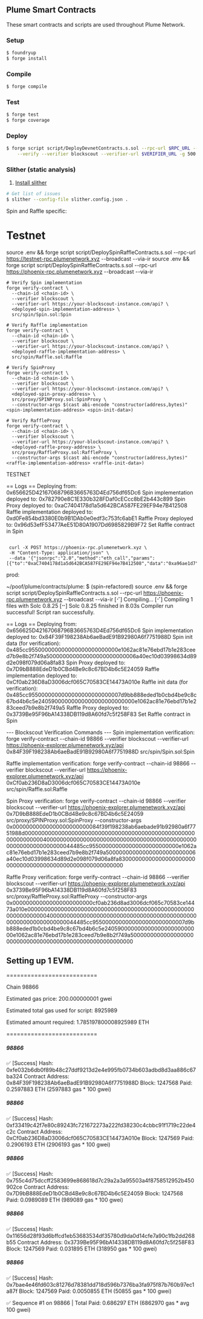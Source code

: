 ## Plume Smart Contracts

These smart contracts and scripts are used throughout Plume Network.

### Setup

```bash
$ foundryup
$ forge install
```

### Compile

```bash
$ forge compile
```

### Test

```bash
$ forge test
$ forge coverage
```

### Deploy

```bash
$ forge script script/DeployDevnetContracts.s.sol --rpc-url $RPC_URL --broadcast \
    --verify --verifier blockscout --verifier-url $VERIFIER_URL -g 500 --legacy
```

### Slither (static analysis)

1. [Install slither](https://github.com/crytic/slither#how-to-install)

```bash
# Get list of issues
$ slither --config-file slither.config.json .
```



Spin and Raffle specific:

# Testnet 
source .env && forge script script/DeploySpinRaffleContracts.s.sol --rpc-url https://testnet-rpc.plumenetwork.xyz --broadcast --via-ir
source .env && forge script script/DeploySpinRaffleContracts.s.sol --rpc-url https://phoenix-rpc.plumenetwork.xyz --broadcast --via-ir

```
# Verify Spin implementation
forge verify-contract \
  --chain-id <chain-id> \
  --verifier blockscout \
  --verifier-url https://your-blockscout-instance.com/api? \
  <deployed-spin-implementation-address> \
  src/spin/Spin.sol:Spin

# Verify Raffle implementation
forge verify-contract \
  --chain-id <chain-id> \
  --verifier blockscout \
  --verifier-url https://your-blockscout-instance.com/api? \
  <deployed-raffle-implementation-address> \
  src/spin/Raffle.sol:Raffle

# Verify SpinProxy
forge verify-contract \
  --chain-id <chain-id> \
  --verifier blockscout \
  --verifier-url https://your-blockscout-instance.com/api? \
  <deployed-spin-proxy-address> \
  src/proxy/SPINProxy.sol:SpinProxy \
  --constructor-args $(cast abi-encode "constructor(address,bytes)" <spin-implementation-address> <spin-init-data>)

# Verify RaffleProxy
forge verify-contract \
  --chain-id <chain-id> \
  --verifier blockscout \
  --verifier-url https://your-blockscout-instance.com/api? \
  <deployed-raffle-proxy-address> \
  src/proxy/RaffleProxy.sol:RaffleProxy \
  --constructor-args $(cast abi-encode "constructor(address,bytes)" <raffle-implementation-address> <raffle-init-data>)
  ```


TESTNET 

== Logs ==
  Deploying from: 0x656625D42167068796B3665763D4Ed756df65Dc6
  Spin implementation deployed to: 0x782790e8C1E330b328FDaf0cECcc8bE2b443c899
  Spin Proxy deployed to: 0xaC7404178d1a5d642BCA587FE29EF94e7B412508
  Raffle implementation deployed to: 0xd0Fe854bd3380E0b9B1DAb0e0edf3c753fc6abE1
  Raffle Proxy deployed to: 0x96d53efF53477AeE51D80A1907Dd6985829B9F72
  Set Raffle contract in Spin



  ```
  ```

     curl -X POST https://phoenix-rpc.plumenetwork.xyz \
     -H "Content-Type: application/json" \
     --data '{"jsonrpc":"2.0","method":"eth_call","params":[{"to":"0xaC7404178d1a5d642BCA587FE29EF94e7B412508","data":"0xa96ae1d7"},"latest"],"id":1}'



prod:

~/poof/plume/contracts/plume: $  (spin-refactored) source .env && forge script script/DeploySpinRaffleContracts.s.sol --rpc-url https://phoenix-rpc.plumenetwork.xyz --broadcast --via-ir
[⠊] Compiling...
[⠊] Compiling 1 files with Solc 0.8.25
[⠒] Solc 0.8.25 finished in 8.03s
Compiler run successful!
Script ran successfully.

== Logs ==
  Deploying from: 0x656625D42167068796B3665763D4Ed756df65Dc6
  Spin implementation deployed to: 0x84F39F198238Ab6aeBadE91B92980A6f7751988D
  Spin init data (for verification): 0x485cc955000000000000000000000000e1062ac81e76ebd17b1e283ceed7b9e8b2f749a500000000000000000000000006a40ec10d03998634d89d2e098f079d06a8fa83
  Spin Proxy deployed to: 0x7D9bB888EdeD1b0CBd4Be9c8c67BD4b6c5E24059
  Raffle implementation deployed to: 0xCf0ab236D8aD3006dcf065C70583CE14473A010e
  Raffle init data (for verification): 0x485cc9550000000000000000000000007d9bb888eded1b0cbd4be9c8c67bd4b6c5e24059000000000000000000000000e1062ac81e76ebd17b1e283ceed7b9e8b2f749a5
  Raffle Proxy deployed to: 0x3739Be95F96bA14338DB119d8A60fd7c5f258F83
  Set Raffle contract in Spin

--- Blockscout Verification Commands ---
  Spin implementation verification:
  forge verify-contract --chain-id 98866 --verifier blockscout --verifier-url https://phoenix-explorer.plumenetwork.xyz/api 0x84F39F198238Ab6aeBadE91B92980A6f7751988D src/spin/Spin.sol:Spin

Raffle implementation verification:
  forge verify-contract --chain-id 98866 --verifier blockscout --verifier-url https://phoenix-explorer.plumenetwork.xyz/api 0xCf0ab236D8aD3006dcf065C70583CE14473A010e src/spin/Raffle.sol:Raffle

Spin Proxy verification:
  forge verify-contract --chain-id 98866 --verifier blockscout --verifier-url https://phoenix-explorer.plumenetwork.xyz/api 0x7D9bB888EdeD1b0CBd4Be9c8c67BD4b6c5E24059 src/proxy/SPINProxy.sol:SpinProxy --constructor-args 0x00000000000000000000000084f39f198238ab6aebade91b92980a6f7751988d00000000000000000000000000000000000000000000000000000000000000400000000000000000000000000000000000000000000000000000000000000044485cc955000000000000000000000000e1062ac81e76ebd17b1e283ceed7b9e8b2f749a500000000000000000000000006a40ec10d03998634d89d2e098f079d06a8fa8300000000000000000000000000000000000000000000000000000000

Raffle Proxy verification:
  forge verify-contract --chain-id 98866 --verifier blockscout --verifier-url https://phoenix-explorer.plumenetwork.xyz/api 0x3739Be95F96bA14338DB119d8A60fd7c5f258F83 src/proxy/RaffleProxy.sol:RaffleProxy --constructor-args 0x000000000000000000000000cf0ab236d8ad3006dcf065c70583ce14473a010e00000000000000000000000000000000000000000000000000000000000000400000000000000000000000000000000000000000000000000000000000000044485cc9550000000000000000000000007d9bb888eded1b0cbd4be9c8c67bd4b6c5e24059000000000000000000000000e1062ac81e76ebd17b1e283ceed7b9e8b2f749a500000000000000000000000000000000000000000000000000000000

## Setting up 1 EVM.

==========================

Chain 98866

Estimated gas price: 200.000000001 gwei

Estimated total gas used for script: 8925989

Estimated amount required: 1.785197800008925989 ETH

==========================

##### 98866
✅  [Success] Hash: 0xfe032b6db0f89b48c27ddf9213d2e4e995fb0734b603adbd8d3aa886c67ba324
Contract Address: 0x84F39F198238Ab6aeBadE91B92980A6f7751988D
Block: 1247568
Paid: 0.2597883 ETH (2597883 gas * 100 gwei)


##### 98866
✅  [Success] Hash: 0xf33419c42f7e80c89243fc721672273a222fd38230c4cbbc91f1719c22de4c2c
Contract Address: 0xCf0ab236D8aD3006dcf065C70583CE14473A010e
Block: 1247569
Paid: 0.2906193 ETH (2906193 gas * 100 gwei)


##### 98866
✅  [Success] Hash: 0x755c4d75dccff2583699e868618d7c29a2a3a95503a4f8758512952b450902ce
Contract Address: 0x7D9bB888EdeD1b0CBd4Be9c8c67BD4b6c5E24059
Block: 1247568
Paid: 0.0989089 ETH (989089 gas * 100 gwei)


##### 98866
✅  [Success] Hash: 0x11656d28f93d6bffcd1eb53683534df35780d9da0d14cfe7a90c1fb2dd268b55
Contract Address: 0x3739Be95F96bA14338DB119d8A60fd7c5f258F83
Block: 1247569
Paid: 0.031895 ETH (318950 gas * 100 gwei)


##### 98866
✅  [Success] Hash: 0x7bae4e46fd603c81276d78381dd718d596b7376ba3fa975f87b760b97ec1a87f
Block: 1247569
Paid: 0.0050855 ETH (50855 gas * 100 gwei)

✅ Sequence #1 on 98866 | Total Paid: 0.686297 ETH (6862970 gas * avg 100 gwei)

